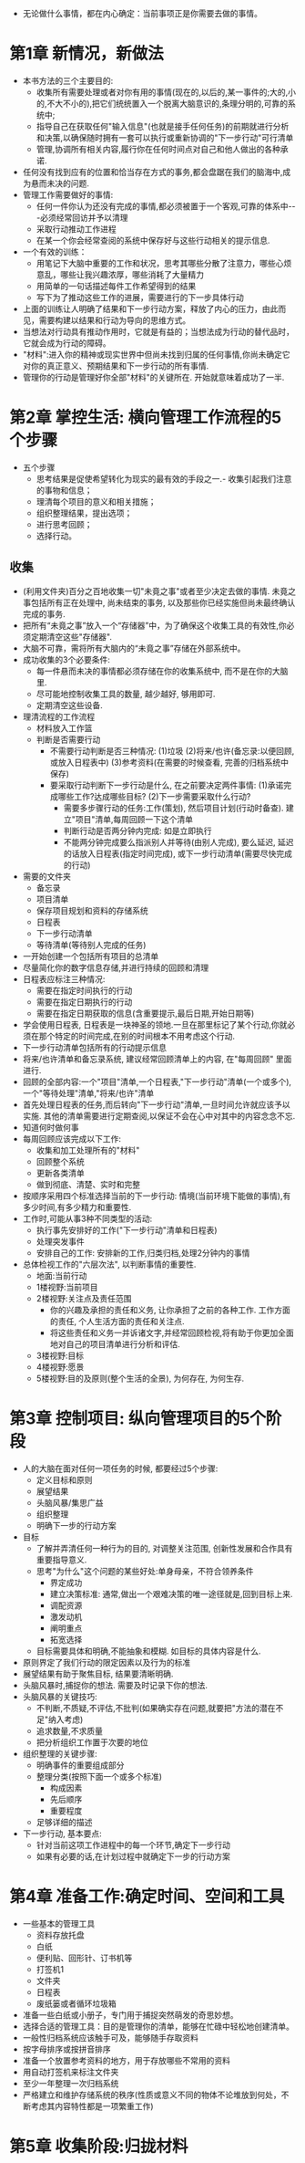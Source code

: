 * 无论做什么事情，都在内心确定：当前事项正是你需要去做的事情。
# 第1章 新情况，新做法
* 本书方法的三个主要目的:
	* 收集所有需要处理或者对你有用的事情(现在的,以后的,某一事件的;大的,小的,不大不小的),把它们统统置入一个脱离大脑意识的,条理分明的,可靠的系统中;
	* 指导自己在获取任何"输入信息"(也就是接手任何任务)的前期就进行分析和决策,以确保随时拥有一套可以执行或重新协调的"下一步行动"可行清单
	* 管理,协调所有相关内容,履行你在任何时间点对自己和他人做出的各种承诺.
* 任何没有找到应有的位置和恰当存在方式的事务,都会盘踞在我们的脑海中,成为悬而未决的问题.
* 管理工作需要做好的事情:
	* 任何一件你认为还没有完成的事情,都必须被置于一个客观,可靠的体系中---必须经常回访并予以清理
	* 采取行动推动工作进程
	* 在某一个你会经常查阅的系统中保存好与这些行动相关的提示信息.
* 一个有效的训练：
	* 用笔记下大脑中重要的工作和状况，思考其哪些分散了注意力，哪些心烦意乱，哪些让我兴趣浓厚，哪些消耗了大量精力
	* 用简单的一句话描述每件工作希望得到的结果
	* 写下为了推动这些工作的进展，需要进行的下一步具体行动
* 上面的训练让人明确了结果和下一步行动方案，释放了内心的压力，由此而见，需要构建以结果和行动为导向的思维方式。
* 当想法对行动具有推动作用时，它就是有益的；当想法成为行动的替代品时，它就会成为行动的障碍。
* "材料":进入你的精神或现实世界中但尚未找到归属的任何事情,你尚未确定它对你的真正意义、预期结果和下一步行动的所有事情.
* 管理你的行动是管理好你全部"材料"的关键所在. 开始就意味着成功了一半.

# 第2章 掌控生活: 横向管理工作流程的5个步骤
* 五个步骤
	* 思考结果是促使希望转化为现实的最有效的手段之一.- 收集引起我们注意的事物和信息；
	- 理清每个项目的意义和相关措施；
	- 组织整理结果，提出选项；
	- 进行思考回顾；
	- 选择行动。

## 收集
* (利用文件夹)百分之百地收集一切"未竟之事"或者至少决定去做的事情. 未竟之事包括所有正在处理中, 尚未结束的事务, 以及那些你已经实施但尚未最终确认完成的事务.
* 把所有“未竟之事”放入一个“存储器”中，为了确保这个收集工具的有效性,你必须定期清空这些"存储器".
* 大脑不可靠，需将所有大脑内的“未竟之事”存储在外部系统中。
* 成功收集的3个必要条件:
	- 每一件悬而未决的事情都必须存储在你的收集系统中, 而不是在你的大脑里.
	- 尽可能地控制收集工具的数量, 越少越好, 够用即可.
	- 定期清空这些设备.
* 理清流程的工作流程
	- 材料放入工作篮
	- 判断是否需要行动
		- 不需要行动判断是否三种情况: (1)垃圾 (2)将来/也许(备忘录:以便回顾, 或放入日程表中) (3)参考资料(在需要的时候查看, 完善的归档系统中保存)
		- 要采取行动判断下一步行动是什么, 在之前要决定两件事情: (1)承诺完成哪些工作?达成哪些目标? (2)下一步需要采取什么行动?
			- 需要多步骤行动的任务:工作(策划), 然后项目计划(行动时备查). 建立"项目"清单,每周回顾一下这个清单
			- 判断行动是否两分钟内完成: 如是立即执行
			- 不能两分钟完成要么指派别人并等待(由别人完成), 要么延迟, 延迟的话放入日程表(指定时间完成), 或下一步行动清单(需要尽快完成的行动)
* 需要的文件夹
	- 备忘录
	- 项目清单
	- 保存项目规划和资料的存储系统
	- 日程表
	- 下一步行动清单
	- 等待清单(等待别人完成的任务)
* 一开始创建一个包括所有项目的总清单
* 尽量简化你的数字信息存储,并进行持续的回顾和清理
* 日程表应标注三种情况:
	- 需要在指定时间执行的行动
	- 需要在指定日期执行的行动
	- 需要在指定日期获取的信息(含重要提示,最后日期,开始日期等)
* 学会使用日程表, 日程表是一块神圣的领地.一旦在那里标记了某个行动,你就必须在那个特定的时间完成,在别的时间根本不用考虑这个行动.
* 下一步行动清单包括所有的行动提示信息
* 将来/也许清单和备忘录系统, 建议经常回顾清单上的内容, 在"每周回顾" 里面进行.
* 回顾的全部内容:一个"项目"清单,一个日程表,"下一步行动"清单(一个或多个),一个"等待处理"清单,"将来/也许"清单
* 首先处理日程表的任务,而后转向"下一步行动"清单,一旦时间允许就应该予以实施. 其他的清单需要进行定期查阅,以保证不会在心中对其中的内容念念不忘.
* 知道何时做何事
* 每周回顾应该完成以下工作:
	* 收集和加工处理所有的"材料"
	* 回顾整个系统
	* 更新各类清单
	* 做到彻底、清楚、实时和完整
* 按顺序采用四个标准选择当前的下一步行动: 情境(当前环境下能做的事情),有多少时间,有多少精力和重要性.
* 工作时,可能从事3种不同类型的活动:
	- 执行事先安排好的工作("下一步行动"清单和日程表)
	- 处理突发事件
	- 安排自己的工作: 安排新的工作,归类归档,处理2分钟内的事情
* 总体检视工作的"六层次法", 以判断事情的重要性.
	- 地面:当前行动
	- 1楼视野:当前项目
	- 2楼视野:关注点及责任范围
		- 你的兴趣及承担的责任和义务, 让你承担了之前的各种工作. 工作方面的责任, 个人生活方面的责任和关注点.
		- 将这些责任和义务一并诉诸文字,并经常回顾检视,将有助于你更加全面地对自己的项目清单进行分析和评估.
	- 3楼视野:目标
	- 4楼视野:愿景
	- 5楼视野:目的及原则(整个生活的全景), 为何存在, 为何生存.

# 第3章 控制项目: 纵向管理项目的5个阶段
* 人的大脑在面对任何一项任务的时候, 都要经过5个步骤:
	- 定义目标和原则
	- 展望结果
	- 头脑风暴/集思广益
	- 组织整理
	- 明确下一步的行动方案
* 目标
	- 了解并弄清任何一种行为的目的, 对调整关注范围, 创新性发展和合作具有重要指导意义.
	- 思考"为什么"这个问题的某些好处:单身母亲，不符合领养条件
		- 界定成功
		- 建立决策标准: 通常,做出一个艰难决策的唯一途径就是,回到目标上来.
		- 调配资源
		- 激发动机
		- 阐明重点
		- 拓宽选择
	- 目标需要具体和明确,不能抽象和模糊. 如目标的具体内容是什么.
* 原则界定了我们行动的限定因素以及行为的标准
* 展望结果有助于聚焦目标, 结果要清晰明确.
* 头脑风暴时,捕捉你的想法. 需要及时记录下你的想法.
* 头脑风暴的关键技巧:
	* 不判断,不质疑,不评估,不批判(如果确实存在问题,就要把"方法的潜在不足"纳入考虑)
	* 追求数量,不求质量
	* 把分析组织工作置于次要的地位
* 组织整理的关键步骤:
	* 明确事件的重要组成部分
	* 整理分类(按照下面一个或多个标准)
		* 构成因素
		* 先后顺序
		* 重要程度
	* 足够详细的描述
* 下一步行动, 基本要点:
	* 针对当前这项工作进程中的每一个环节,确定下一步行动
	* 如果有必要的话,在计划过程中就确定下一步的行动方案

# 第4章 准备工作:确定时间、空间和工具
* 一些基本的管理工具
	- 资料存放托盘
	- 白纸
	- 便利贴、回形针、订书机等
	- 打签机1
	- 文件夹
	- 日程表
	- 废纸篓或者循环垃圾箱
* 准备一些白纸或小册子，专门用于捕捉突然萌发的奇思妙想。
* 选择合适的管理工具：目的是管理你的清单，能够在忙碌中轻松地创建清单。
* 一般性归档系统应该触手可及，能够随手存取资料
* 按字母排序或按拼音排序
* 准备一个放置参考资料的地方，用于存放哪些不常用的资料
* 用自动打签机来标注文件夹
* 至少一年整理一次归档系统
* 严格建立和维护存储系统的秩序(性质或意义不同的物体不论堆放到何处，不断考虑其内容特性都是一项繁重工作)

# 第5章 收集阶段:归拢材料

